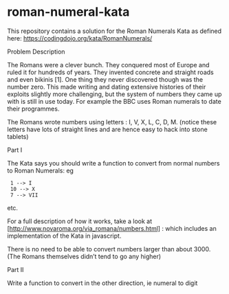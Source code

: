 # roman-numeral-kata

This repository contains a solution for the Roman Numerals Kata as defined here:
https://codingdojo.org/kata/RomanNumerals/ 

Problem Description

The Romans were a clever bunch. They conquered most of Europe and ruled it for hundreds of years. They invented concrete and straight roads and even bikinis [1]. One thing they never discovered though was the number zero. This made writing and dating extensive histories of their exploits slightly more challenging, but the system of numbers they came up with is still in use today. For example the BBC uses Roman numerals to date their programmes.

The Romans wrote numbers using letters : I, V, X, L, C, D, M. (notice these letters have lots of straight lines and are hence easy to hack into stone tablets)

Part I

The Kata says you should write a function to convert from normal numbers to Roman Numerals: eg

     1 --> I
     10 --> X
     7 --> VII

etc.

For a full description of how it works, take a look at [http://www.novaroma.org/via_romana/numbers.html] : which includes an implementation of the Kata in javascript.

There is no need to be able to convert numbers larger than about 3000. (The Romans themselves didn’t tend to go any higher)

Part II

Write a function to convert in the other direction, ie numeral to digit
